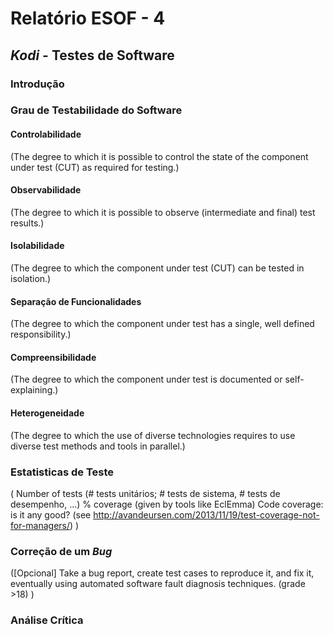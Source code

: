 # Relatório ESOF - 4

## *Kodi* - Testes de Software

### Introdução

### Grau de Testabilidade do Software

#### Controlabilidade

(The degree to which it is possible to control the state of the component under test (CUT) as required for testing.)

#### Observabilidade

(The degree to which it is possible to observe (intermediate and final) test results.)

#### Isolabilidade

(The degree to which the component under test (CUT) can be tested in isolation.)

#### Separação de Funcionalidades

(The degree to which the component under test has a single, well defined responsibility.)

#### Compreensibilidade

(The degree to which the component under test is documented or self-explaining.)

#### Heterogeneidade

(The degree to which the use of diverse technologies requires to use diverse test methods and tools in parallel.)

### Estatisticas de Teste

( Number of tests (# tests unitários; # tests de sistema, # tests de desempenho, ...)
     % coverage (given by tools like EclEmma)
     Code coverage: is it any good? (see http://avandeursen.com/2013/11/19/test-coverage-not-for-managers/) )

### Correção de um *Bug*

([Opcional] Take a bug report, create test cases to reproduce it, and fix it, eventually using automated software fault diagnosis techniques. (grade >18) )

### Análise Crítica
